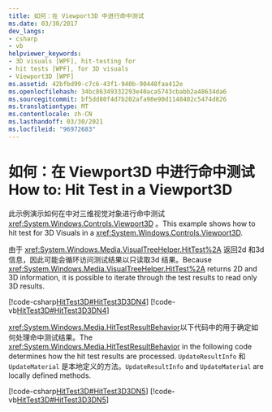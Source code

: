 ```yaml
---
title: 如何：在 Viewport3D 中进行命中测试
ms.date: 03/30/2017
dev_langs:
- csharp
- vb
helpviewer_keywords:
- 3D visuals [WPF], hit-testing for
- hit tests [WPF], for 3D visuals
- Viewport3D [WPF]
ms.assetid: 42bfbd99-c7c6-43f1-940b-90448faa412e
ms.openlocfilehash: 34bc86349332293e40aca5743cbabb2a48634da6
ms.sourcegitcommit: bf5dd80f4d7b202afa90e90d1148402c5474d826
ms.translationtype: MT
ms.contentlocale: zh-CN
ms.lasthandoff: 03/30/2021
ms.locfileid: "96972683"
---
```

# <a name="how-to-hit-test-in-a-viewport3d"></a><span data-ttu-id="30109-102">如何：在 Viewport3D 中进行命中测试</span><span class="sxs-lookup"><span data-stu-id="30109-102">How to: Hit Test in a Viewport3D</span></span>

<span data-ttu-id="30109-103">此示例演示如何在中对三维视觉对象进行命中测试 <xref:System.Windows.Controls.Viewport3D> 。</span><span class="sxs-lookup"><span data-stu-id="30109-103">This example shows how to hit test for 3D Visuals in a <xref:System.Windows.Controls.Viewport3D>.</span></span>

<span data-ttu-id="30109-104">由于 <xref:System.Windows.Media.VisualTreeHelper.HitTest%2A> 返回2d 和3d 信息，因此可能会循环访问测试结果以只读取3d 结果。</span><span class="sxs-lookup"><span data-stu-id="30109-104">Because <xref:System.Windows.Media.VisualTreeHelper.HitTest%2A> returns 2D and 3D information, it is possible to iterate through the test results to read only 3D results.</span></span>

[!code-csharp[HitTest3D#HitTest3D3DN4](~/samples/snippets/csharp/VS_Snippets_Wpf/HitTest3D/CSharp/Window1.xaml.cs#hittest3d3dn4)]
[!code-vb[HitTest3D#HitTest3D3DN4](~/samples/snippets/visualbasic/VS_Snippets_Wpf/HitTest3D/visualbasic/window1.xaml.vb#hittest3d3dn4)]

<span data-ttu-id="30109-105"><xref:System.Windows.Media.HitTestResultBehavior>以下代码中的用于确定如何处理命中测试结果。</span><span class="sxs-lookup"><span data-stu-id="30109-105">The <xref:System.Windows.Media.HitTestResultBehavior> in the following code determines how the hit test results are processed.</span></span> <span data-ttu-id="30109-106">`UpdateResultInfo` 和 `UpdateMaterial` 是本地定义的方法。</span><span class="sxs-lookup"><span data-stu-id="30109-106">`UpdateResultInfo` and `UpdateMaterial` are locally defined methods.</span></span>

[!code-csharp[HitTest3D#HitTest3D3DN5](~/samples/snippets/csharp/VS_Snippets_Wpf/HitTest3D/CSharp/Window1.xaml.cs#hittest3d3dn5)]
[!code-vb[HitTest3D#HitTest3D3DN5](~/samples/snippets/visualbasic/VS_Snippets_Wpf/HitTest3D/visualbasic/window1.xaml.vb#hittest3d3dn5)]

